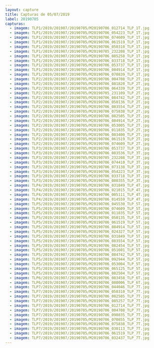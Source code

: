 ```yaml
---
layout: capture
title: Capturas de 05/07/2019
label: 20190705
capturas:
  - imagem: TLP1/2019/201907/20190705/M20190706_012714_TLP_1T.jpg
  - imagem: TLP1/2019/201907/20190705/M20190706_054223_TLP_1T.jpg
  - imagem: TLP1/2019/201907/20190705/M20190706_074609_TLP_1T.jpg
  - imagem: TLP1/2019/201907/20190705/M20190706_061519_TLP_1T.jpg
  - imagem: TLP1/2019/201907/20190705/M20190706_050310_TLP_1T.jpg
  - imagem: TLP1/2019/201907/20190705/M20190705_232208_TLP_1T.jpg
  - imagem: TLP1/2019/201907/20190705/M20190706_085258_TLP_1T.jpg
  - imagem: TLP1/2019/201907/20190705/M20190706_033718_TLP_1T.jpg
  - imagem: TLP1/2019/201907/20190705/M20190706_053737_TLP_1T.jpg
  - imagem: TLP1/2019/201907/20190705/M20190706_084914_TLP_1T.jpg
  - imagem: TLP1/2019/201907/20190705/M20190706_070839_TLP_1T.jpg
  - imagem: TLP2/2019/201907/20190705/M20190706_004708_TLP_2T.jpg
  - imagem: TLP2/2019/201907/20190705/M20190706_081820_TLP_2T.jpg
  - imagem: TLP2/2019/201907/20190705/M20190706_064339_TLP_2T.jpg
  - imagem: TLP2/2019/201907/20190705/M20190705_231109_TLP_2T.jpg
  - imagem: TLP2/2019/201907/20190705/M20190706_084742_TLP_2T.jpg
  - imagem: TLP2/2019/201907/20190705/M20190706_050136_TLP_2T.jpg
  - imagem: TLP2/2019/201907/20190705/M20190706_083554_TLP_2T.jpg
  - imagem: TLP2/2019/201907/20190705/M20190706_075838_TLP_2T.jpg
  - imagem: TLP2/2019/201907/20190705/M20190706_082505_TLP_2T.jpg
  - imagem: TLP2/2019/201907/20190705/M20190706_084914_TLP_2T.jpg
  - imagem: TLP2/2019/201907/20190705/M20190706_053005_TLP_2T.jpg
  - imagem: TLP2/2019/201907/20190705/M20190706_011835_TLP_2T.jpg
  - imagem: TLP2/2019/201907/20190705/M20190706_083400_TLP_2T.jpg
  - imagem: TLP2/2019/201907/20190705/M20190706_061519_TLP_2T.jpg
  - imagem: TLP2/2019/201907/20190705/M20190706_074609_TLP_2T.jpg
  - imagem: TLP3/2019/201907/20190705/M20190706_053737_TLP_3T.jpg
  - imagem: TLP3/2019/201907/20190705/M20190706_083536_TLP_3T.jpg
  - imagem: TLP3/2019/201907/20190705/M20190705_232208_TLP_3T.jpg
  - imagem: TLP3/2019/201907/20190705/M20190706_074410_TLP_3T.jpg
  - imagem: TLP3/2019/201907/20190705/M20190706_073138_TLP_3T.jpg
  - imagem: TLP3/2019/201907/20190705/M20190706_054223_TLP_3T.jpg
  - imagem: TLP3/2019/201907/20190705/M20190706_033718_TLP_3T.jpg
  - imagem: TLP3/2019/201907/20190705/M20190706_080355_TLP_3T.jpg
  - imagem: TLP4/2019/201907/20190705/M20190706_031849_TLP_4T.jpg
  - imagem: TLP4/2019/201907/20190705/M20190706_021015_TLP_4T.jpg
  - imagem: TLP4/2019/201907/20190705/M20190706_005111_TLP_4T.jpg
  - imagem: TLP4/2019/201907/20190705/M20190706_014559_TLP_4T.jpg
  - imagem: TLP5/2019/201907/20190705/M20190706_045530_TLP_5T.jpg
  - imagem: TLP5/2019/201907/20190705/M20190706_074609_TLP_5T.jpg
  - imagem: TLP5/2019/201907/20190705/M20190706_011835_TLP_5T.jpg
  - imagem: TLP5/2019/201907/20190705/M20190706_050135_TLP_5T.jpg
  - imagem: TLP5/2019/201907/20190705/M20190706_061519_TLP_5T.jpg
  - imagem: TLP5/2019/201907/20190705/M20190706_084914_TLP_5T.jpg
  - imagem: TLP5/2019/201907/20190705/M20190706_024327_TLP_5T.jpg
  - imagem: TLP5/2019/201907/20190705/M20190706_031849_TLP_5T.jpg
  - imagem: TLP5/2019/201907/20190705/M20190706_083554_TLP_5T.jpg
  - imagem: TLP5/2019/201907/20190705/M20190706_082454_TLP_5T.jpg
  - imagem: TLP5/2019/201907/20190705/M20190706_051601_TLP_5T.jpg
  - imagem: TLP5/2019/201907/20190705/M20190706_084742_TLP_5T.jpg
  - imagem: TLP5/2019/201907/20190705/M20190706_092944_TLP_5T.jpg
  - imagem: TLP5/2019/201907/20190705/M20190706_053004_TLP_5T.jpg
  - imagem: TLP5/2019/201907/20190705/M20190706_065125_TLP_5T.jpg
  - imagem: TLP5/2019/201907/20190705/M20190706_082504_TLP_5T.jpg
  - imagem: TLP6/2019/201907/20190705/M20190706_083458_TLP_6T.jpg
  - imagem: TLP6/2019/201907/20190705/M20190706_080006_TLP_6T.jpg
  - imagem: TLP7/2019/201907/20190705/M20190706_044046_TLP_7T.jpg
  - imagem: TLP7/2019/201907/20190705/M20190706_050310_TLP_7T.jpg
  - imagem: TLP7/2019/201907/20190705/M20190706_082505_TLP_7T.jpg
  - imagem: TLP7/2019/201907/20190705/M20190706_085257_TLP_7T.jpg
  - imagem: TLP7/2019/201907/20190705/M20190706_012714_TLP_7T.jpg
  - imagem: TLP7/2019/201907/20190705/M20190706_004708_TLP_7T.jpg
  - imagem: TLP7/2019/201907/20190705/M20190706_090835_TLP_7T.jpg
  - imagem: TLP7/2019/201907/20190705/M20190706_070855_TLP_7T.jpg
  - imagem: TLP7/2019/201907/20190705/M20190706_075838_TLP_7T.jpg
  - imagem: TLP7/2019/201907/20190705/M20190706_030113_TLP_7T.jpg
  - imagem: TLP7/2019/201907/20190705/M20190706_061519_TLP_7T.jpg
  - imagem: TLP7/2019/201907/20190705/M20190706_032437_TLP_7T.jpg
---
```

